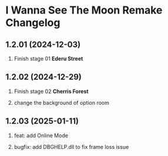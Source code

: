 # I Wanna See The Moon Remake Changelog

## 1.2.01 (2024-12-03)

1. Finish stage 01 **Ederu Street**

## 1.2.02 (2024-12-29)

1. Finish stage 02 **Cherris Forest**

2. change the background of option room

## 1.2.03 (2025-01-11)

1. feat: add Online Mode

2. bugfix: add DBGHELP.dll to fix frame loss issue
